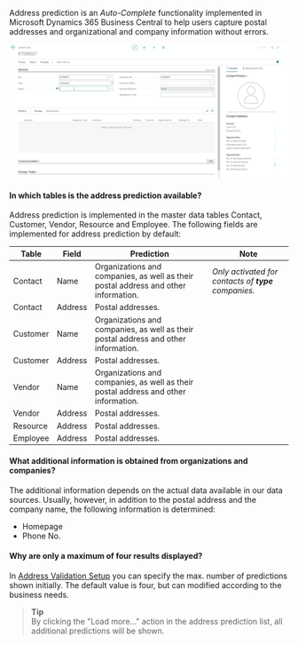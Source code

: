Address prediction is an *Auto-Complete* functionality implemented in Microsoft Dynamics 365 Business Central to help users capture postal addresses and organizational and company information without errors.

![Address Prediction](/assets/images/365-business-address-validation/addressprediction.en-US.gif)

#### In which tables is the address prediction available?

Address prediction is implemented in the master data tables Contact, Customer, Vendor, Resource and Employee. The following fields are implemented for address prediction by default:

| Table | Field | Prediction | Note |
| --- | --- | --- | --- | 
| Contact | Name | Organizations and companies, as well as their postal address and other information. | *Only activated for contacts of **type** companies.* |
| Contact | Address | Postal addresses. | |
| Customer | Name | Organizations and companies, as well as their postal address and other information. | |
| Customer | Address | Postal addresses. | |
| Vendor | Name | Organizations and companies, as well as their postal address and other information. | |
| Vendor | Address | Postal addresses. | |
| Resource | Address | Postal addresses. | |
| Employee | Address | Postal addresses. | |

#### What additional information is obtained from organizations and companies?

The additional information depends on the actual data available in our data sources. Usually, however, in addition to the postal address and the company name, the following information is determined:
 
 - Homepage
 - Phone No.

#### Why are only a maximum of four results displayed?

In [Address Validation Setup](../setup/) you can specify the max. number of predictions shown initially. The default value is four, but can modified according to the business needs.

> **Tip**<br>By clicking the "Load more..." action in the address prediction list, all additional predictions will be shown.